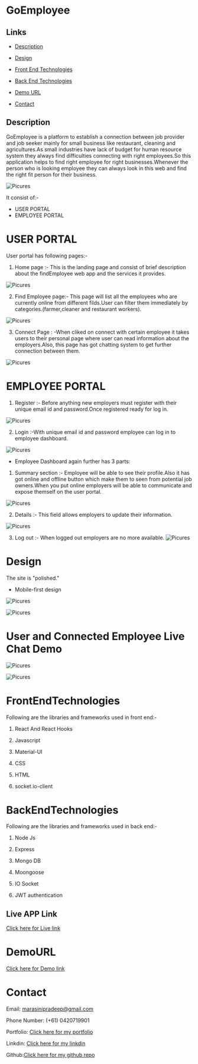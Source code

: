 # GoEmployee


## Links

* [Description](#Description)

* [Design](#design)

* [Front End Technologies](#FrontEndTechnologies)

* [Back End Technologies](#BackEndTechnologies)

* [Demo URL](#DemoURL)

* [Contact](#Contact)

## Description
GoEmployee is a platform to establish a connection between job provider and job seeker mainly for small business like restaurant, cleaning and agricultures.As small industries have lack of budget for human resource system they always find difficulties connecting with right employees.So this application helps to find right employee for right businesses.Whenever the person who is looking employee they can always look in this web and find the right fit person for their business.

![Picures](readmeImages/BlockDiagram.png)

It consist of:-
* USER PORTAL
* EMPLOYEE PORTAL


# USER PORTAL
User portal has following pages:-
1. Home page :- This is the landing page and consist of brief description about the
findEmployee web app and the services it provides.

![Picures](readmeImages/homePage.png)

2. Find Employee page:- This page will list all the employees who are currently online from different filds.User can filter them immediately by categories.(farmer,cleaner and restaurant workers).

![Picures](readmeImages/findEmployeePage.png)

3. Connect Page : -When cliked on connect with certain employee it takes users to their personal page where user can read information about the employers.Also, this page has got chatting system to get further connection between them.

![Picures](readmeImages/connectPage.png)




# EMPLOYEE PORTAL

1. Register :- Before anything new employers must register with their unique email id and password.Once registered ready for log in.

![Picures](readmeImages/registeredPage.png)

2. Login :-With unique email id and password employee can log in to employee dashboard.

![Picures](readmeImages/loginPage.png)

* Employee Dashboard again further has 3 parts:

1. Summary section :- Employee will be able to see their profile.Also it has got online and offline button which make them to seen from potential job owners.When you put online employers will be able to communicate and expose themself on the user portal.

![Picures](readmeImages/summaryPage.png)

2. Details :- This field allows employers to update their information.

![Picures](readmeImages/addDetailsPage.png)

3. Log out :- When logged out employers are no more available.
![Picures](readmeImages/employeeLogout.png)

# Design

The site is "polished."

* Mobile-first design

![Picures](readmeImages/findEmployeePage.png)

![Picures](readmeImages/summaryPage.png)



# User and Connected Employee Live Chat Demo

![Picures](readmeImages/userChatDemo.png)

![Picures](readmeImages/employeeChatDemo.png)

# FrontEndTechnologies

Following are the libraries and frameworks used in front end:-

1. React And React Hooks

2. Javascript

3. Material-UI

4. CSS

5. HTML

6. socket.io-client



# BackEndTechnologies

Following are the libraries and frameworks used in back end:-

1. Node Js

2. Express

3. Mongo DB

4. Moongoose

5. IO Socket

6. JWT authentication



## Live APP Link
<a href= "https://goemployees.herokuapp.com/">Click here for Live  link</a>


# DemoURL

<a href= "https://www.youtube.com/watch?v=BXcqKEGlIlA&feature=youtu.be">Click here for Demo  link</a>

# Contact
Email: marasinipradeep@gmail.com

Phone Number: (+61) 0420719901

Portfolio: <a href= "https://pradeep-marasini.herokuapp.com/">Click here for my portfolio</a>

Linkdin: <a href= "https://www.linkedin.com/in/pmarasini/">Click here for my linkdin</a>

Github:<a href= "https://github.com/marasinipradeep">Click here for my github repo</a>

